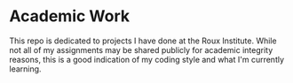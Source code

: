 # Academic Work

This repo is dedicated to projects I have done at the Roux Institute. While not all of my assignments may be shared publicly for academic integrity reasons, this is a good indication of my coding style and what I'm currently learning. 
